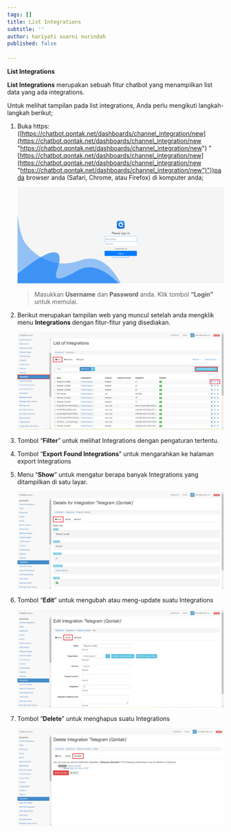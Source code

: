 ```yaml
---
tags: []
title: List Integrations
subtitle: ''
author: hariyati suarni nurindah
published: false

---
```

**List Integrations**

**List Integrations** merupakan sebuah fitur chatbot yang menampilkan list data yang ada integrations.

Untuk melihat tampilan pada list integrations, Anda perlu mengikuti langkah-langkah berikut;

1. Buka https: ([https://chatbot.qontak.net/dashboards/channel_integration/new](https://chatbot.qontak.net/dashboards/channel_integration/new "https://chatbot.qontak.net/dashboards/channel_integration/new") "[https://chatbot.qontak.net/dashboards/channel_integration/new](https://chatbot.qontak.net/dashboards/channel_integration/new "https://chatbot.qontak.net/dashboards/channel_integration/new")"))pada browser anda (Safari, Chrome, atau Firefox) di komputer anda;

   ![](/uploads/channell.PNG)

   > Masukkan **Username** dan **Password** anda. Klik tombol **“Login”** untuk memulai.
2. Berikut merupakan tampilan web yang muncul setelah anda mengklik menu **Integrations** dengan fitur-fitur yang disediakan.

   ![](/uploads/integrtitas-update1.PNG)
3. Tombol “**Filter**” untuk melihat Integrations dengan pengaturan tertentu.
4. Tombol “**Export Found Integrations**” untuk mengarahkan ke halaman export Integrations
5. Menu “**Show**” untuk mengatur berapa banyak Integrations yang ditampilkan di satu layar.

   ![](/uploads/integrtitas-update2.PNG)
6. Tombol “**Edit**” untuk mengubah atau meng-update suatu Integrations

   ![](/uploads/integrtitas-update3.PNG)
7. Tombol “**Delete**” untuk menghapus suatu Integrations

   ![](/uploads/integrtitas-update4.PNG)